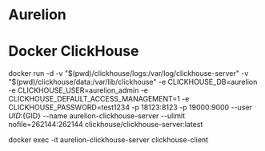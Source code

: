 # Aurelion

# Docker ClickHouse
docker run -d -v "$(pwd)/clickhouse/logs:/var/log/clickhouse-server" -v "$(pwd)/clickhouse/data:/var/lib/clickhouse" -e CLICKHOUSE_DB=aurelion -e CLICKHOUSE_USER=aurelion_admin -e CLICKHOUSE_DEFAULT_ACCESS_MANAGEMENT=1 -e CLICKHOUSE_PASSWORD=test1234 -p 18123:8123 -p 19000:9000 --user ${UID}:${GID} --name aurelion-clickhouse-server --ulimit nofile=262144:262144 clickhouse/clickhouse-server:latest

docker exec -it aurelion-clickhouse-server clickhouse-client